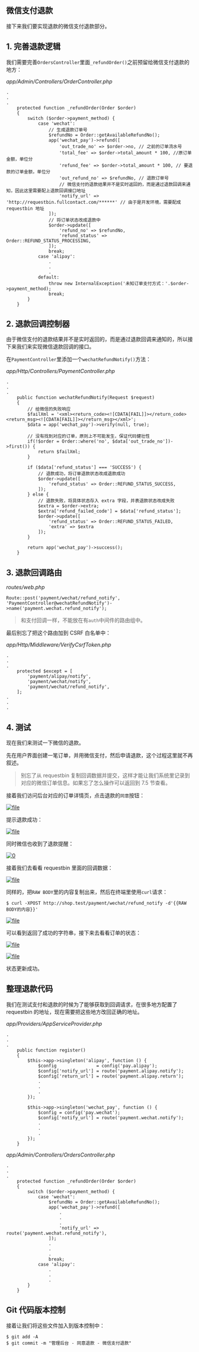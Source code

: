 ## 微信支付退款

接下来我们要实现退款的微信支付退款部分。

## 1. 完善退款逻辑

我们需要完善`OrdersController`里面`_refundOrder()`之前预留给微信支付退款的地方：

_app/Admin/Controllers/OrderController.php_

```
.
.
.
    protected function _refundOrder(Order $order)
    {
        switch ($order->payment_method) {
            case 'wechat':
                // 生成退款订单号
                $refundNo = Order::getAvailableRefundNo();
                app('wechat_pay')->refund([
                    'out_trade_no' => $order->no, // 之前的订单流水号
                    'total_fee' => $order->total_amount * 100, //原订单金额，单位分
                    'refund_fee' => $order->total_amount * 100, // 要退款的订单金额，单位分
                    'out_refund_no' => $refundNo, // 退款订单号
                    // 微信支付的退款结果并不是实时返回的，而是通过退款回调来通知，因此这里需要配上退款回调接口地址
                    'notify_url' => 'http://requestbin.fullcontact.com/******' // 由于是开发环境，需要配成 requestbin 地址
                ]);
                // 将订单状态改成退款中
                $order->update([
                    'refund_no' => $refundNo,
                    'refund_status' => Order::REFUND_STATUS_PROCESSING,
                ]);
                break;
            case 'alipay':
                .
                .
                .
            default:
                throw new InternalException('未知订单支付方式：'.$order->payment_method);
                break;
        }
    }
```

## 2. 退款回调控制器

由于微信支付的退款结果并不是实时返回的，而是通过退款回调来通知的，所以接下来我们来实现微信退款回调的接口。

在`PaymentController`里添加一个`wechatRefundNotify()`方法：

_app/Http/Controllers/PaymentController.php_

```
.
.
.
    public function wechatRefundNotify(Request $request)
    {
        // 给微信的失败响应
        $failXml = '<xml><return_code><![CDATA[FAIL]]></return_code><return_msg><![CDATA[FAIL]]></return_msg></xml>';
        $data = app('wechat_pay')->verify(null, true);

        // 没有找到对应的订单，原则上不可能发生，保证代码健壮性
        if(!$order = Order::where('no', $data['out_trade_no'])->first()) {
            return $failXml;
        }

        if ($data['refund_status'] === 'SUCCESS') {
            // 退款成功，将订单退款状态改成退款成功
            $order->update([
                'refund_status' => Order::REFUND_STATUS_SUCCESS,
            ]);
        } else {
            // 退款失败，将具体状态存入 extra 字段，并表退款状态改成失败
            $extra = $order->extra;
            $extra['refund_failed_code'] = $data['refund_status'];
            $order->update([
                'refund_status' => Order::REFUND_STATUS_FAILED,
                'extra' => $extra
            ]);
        }

        return app('wechat_pay')->success();
    }
```

## 3. 退款回调路由

_routes/web.php_

```
Route::post('payment/wechat/refund_notify', 'PaymentController@wechatRefundNotify')->name('payment.wechat.refund_notify');
```

> 和支付回调一样，不能放在有`auth`中间件的路由组中。

最后别忘了把这个路由加到 CSRF 白名单中：

_app/Http/Middleware/VerifyCsrfToken.php_

```
.
.
.
    protected $except = [
        'payment/alipay/notify',
        'payment/wechat/notify',
        'payment/wechat/refund_notify',
    ];
.
.
.
```

## 4. 测试

现在我们来测试一下微信的退款。

先在用户界面创建一笔订单，并用微信支付，然后申请退款，这个过程这里就不再叙述。

> 别忘了从 requestbin 复制回调数据并提交，这样才能让我们系统里记录到对应的微信订单信息。如果忘了怎么操作可以返回到 7.5 节查看。

接着我们访问后台对应的订单详情页，点击退款的`同意`按钮：

[![](https://iocaffcdn.phphub.org/uploads/images/201812/23/5320/9bRX6IFI2K.png!large "file")](https://iocaffcdn.phphub.org/uploads/images/201812/23/5320/9bRX6IFI2K.png!large)

提示退款成功：

[![](https://iocaffcdn.phphub.org/uploads/images/201812/23/5320/wQW8QFPvhE.png!large "file")](https://iocaffcdn.phphub.org/uploads/images/201812/23/5320/wQW8QFPvhE.png!large)

同时微信也收到了退款提醒：

[![](https://iocaffcdn.phphub.org/uploads/images/201806/05/5320/2FXCXBxnZH.png?imageView2/2/w/1240/h/0 "0")](https://iocaffcdn.phphub.org/uploads/images/201806/05/5320/2FXCXBxnZH.png?imageView2/2/w/1240/h/0)

接着我们去看看 requestbin 里面的回调数据：

[![](https://iocaffcdn.phphub.org/uploads/images/201806/05/5320/eP5n3ZlA6R.png?imageView2/2/w/1240/h/0 "file")](https://iocaffcdn.phphub.org/uploads/images/201806/05/5320/eP5n3ZlA6R.png?imageView2/2/w/1240/h/0)

同样的，把`RAW BODY`里的内容复制出来，然后在终端里使用`curl`请求：

```
$ curl -XPOST http://shop.test/payment/wechat/refund_notify -d'{{RAW BODY的内容}}'
```

[![](https://iocaffcdn.phphub.org/uploads/images/201806/05/5320/32s7RxymUE.png?imageView2/2/w/1240/h/0 "file")](https://iocaffcdn.phphub.org/uploads/images/201806/05/5320/32s7RxymUE.png?imageView2/2/w/1240/h/0)

可以看到返回了成功的字符串，接下来去看看订单的状态：

[![](https://iocaffcdn.phphub.org/uploads/images/201812/23/5320/nvJyE7Z3gc.png!large "file")](https://iocaffcdn.phphub.org/uploads/images/201812/23/5320/nvJyE7Z3gc.png!large)

[![](https://iocaffcdn.phphub.org/uploads/images/201812/23/5320/g3liesbbmY.png!large "file")](https://iocaffcdn.phphub.org/uploads/images/201812/23/5320/g3liesbbmY.png!large)

状态更新成功。

## 整理退款代码

我们在测试支付和退款的时候为了能够获取到回调请求，在很多地方配置了 requestbin 的地址，现在需要把这些地方改回正确的地址。

_app/Providers/AppServiceProvider.php_

```
.
.
.
    public function register()
    {
        $this->app->singleton('alipay', function () {
            $config               = config('pay.alipay');
            $config['notify_url'] = route('payment.alipay.notify');
            $config['return_url'] = route('payment.alipay.return');
            .
            .
            .
        });

        $this->app->singleton('wechat_pay', function () {
            $config = config('pay.wechat');
            $config['notify_url'] = route('payment.wechat.notify');
            .
            .
            .
        });
    }
```

_app/Admin/Controllers/OrdersController.php_

```
.
.
.
    protected function _refundOrder(Order $order)
    {
        switch ($order->payment_method) {
            case 'wechat':
                $refundNo = Order::getAvailableRefundNo();
                app('wechat_pay')->refund([
                    .
                    .
                    .
                    'notify_url' => route('payment.wechat.refund_notify'),
                ]);
                .
                .
                .
                break;
            case 'alipay':
                .
                .
                .
        }
    }
```

## Git 代码版本控制

接着让我们将这些文件加入到版本控制中：

```
$ git add -A
$ git commit -m "管理后台 - 同意退款 - 微信支付退款"
```



